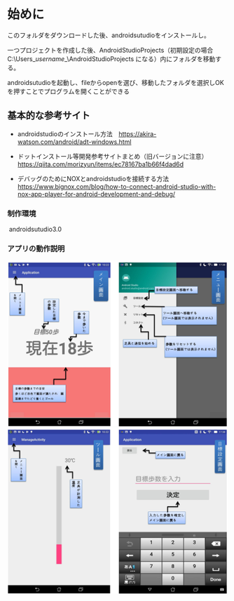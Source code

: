 # 始めに

このフォルダをダウンロードした後、androidsutudioをインストールし。

一つプロジェクトを作成した後、AndroidStudioProjects（初期設定の場合　C:\Users\__username__\AndroidStudioProjects になる）内にフォルダを移動する。

androidsutudioを起動し、fileからopenを選び、移動したフォルダを選択しOKを押すことでプログラムを開くことができる

## 基本的な参考サイト

* androidstudioのインストール方法　https://akira-watson.com/android/adt-windows.html

* ドットインストール等開発参考サイトまとめ（旧バージョンに注意）　https://qiita.com/morizyun/items/ec78167ba1b66f4dad6d

* デバッグのためにNOXとandroidstudioを接続する方法　https://www.bignox.com/blog/how-to-connect-android-studio-with-nox-app-player-for-android-development-and-debug/

### 制作環境

  androidsutudio3.0
  
  

### アプリの動作説明
![ ](1.jpg)
![ ](2.jpg)
    
